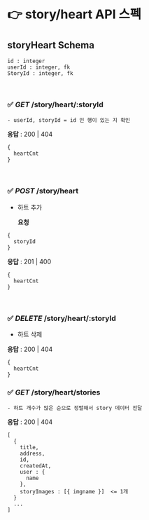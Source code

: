 # 👉 story/heart API 스펙

## storyHeart Schema

```
id : integer
userId : integer, fk
StoryId : integer, fk
```

<br>

### ✅ _GET_ /story/heart/:storyId

    - userId, storyId = id 인 행이 있는 지 확인

**응답** : 200 | 404

```
{
  heartCnt
}
```

<br>

### ✅ _POST_ /story/heart

- 하트 추가

  **요청**

```
{
  storyId
}
```

**응답** : 201 | 400

```
{
  heartCnt
}
```

<br>

### ✅ _DELETE_ /story/heart/:storyId

- 하트 삭제

**응답** : 200 | 404

```
{
  heartCnt
}
```

### ✅ _GET_ /story/heart/stories

    - 하트 개수가 많은 순으로 정렬해서 story 데이터 전달

**응답** : 200 | 404

```
[
  {
    title,
    address,
    id,
    createdAt,
    user : {
      name
    },
    storyImages : [{ imgname }]  <= 1개
  }
  ...
]
```
